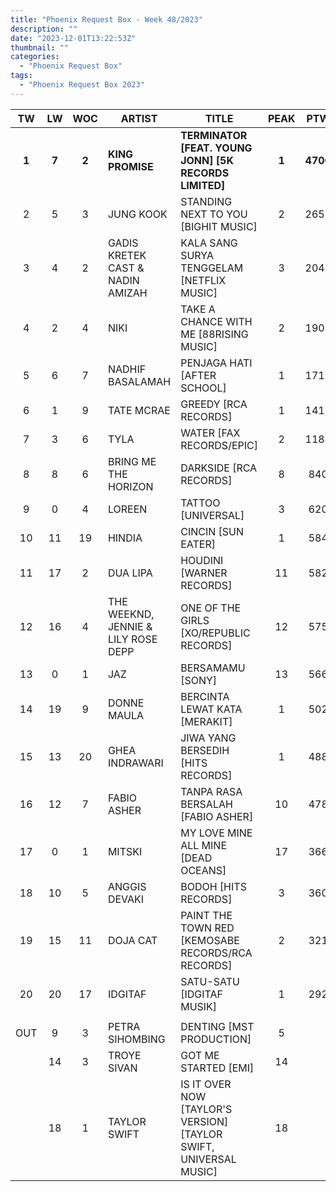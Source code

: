 ```yaml
---
title: "Phoenix Request Box - Week 48/2023"
description: ""
date: "2023-12-01T13:22:53Z"
thumbnail: ""
categories:
  - "Phoenix Request Box"
tags:
  - "Phoenix Request Box 2023"
---
```

<!--more-->
|TW|LW|WOC|ARTIST|TITLE|PEAK|PTW|
|:----:|:----:|:----:|----|----|:----:|:----:|
|**1**|**7**|**2**|**KING PROMISE**|**TERMINATOR [FEAT. YOUNG JONN] [5K RECORDS LIMITED]**|**1**|**4700**|
|2|5|3|JUNG KOOK|STANDING NEXT TO YOU [BIGHIT MUSIC]|2|2659|
|3|4|2|GADIS KRETEK CAST & NADIN AMIZAH|KALA SANG SURYA TENGGELAM [NETFLIX MUSIC]|3|2040|
|4|2|4|NIKI|TAKE A CHANCE WITH ME [88RISING MUSIC]|2|1901|
|5|6|7|NADHIF BASALAMAH|PENJAGA HATI [AFTER SCHOOL]|1|1710|
|6|1|9|TATE MCRAE|GREEDY [RCA RECORDS]|1|1410|
|7|3|6|TYLA|WATER [FAX RECORDS/EPIC]|2|1184|
|8|8|6|BRING ME THE HORIZON|DARKSIDE [RCA RECORDS]|8|840|
|9|0|4|LOREEN|TATTOO [UNIVERSAL]|3|620|
|10|11|19|HINDIA|CINCIN [SUN EATER]|1|584|
|11|17|2|DUA LIPA|HOUDINI [WARNER RECORDS]|11|582|
|12|16|4|THE WEEKND, JENNIE & LILY ROSE DEPP|ONE OF THE GIRLS [XO/REPUBLIC RECORDS]|12|575|
|13|0|1|JAZ|BERSAMAMU [SONY]|13|566|
|14|19|9|DONNE MAULA|BERCINTA LEWAT KATA [MERAKIT]|1|502|
|15|13|20|GHEA INDRAWARI|JIWA YANG BERSEDIH [HITS RECORDS]|1|488|
|16|12|7|FABIO ASHER|TANPA RASA BERSALAH [FABIO ASHER]|10|478|
|17|0|1|MITSKI|MY LOVE MINE ALL MINE [DEAD OCEANS]|17|366|
|18|10|5|ANGGIS DEVAKI|BODOH [HITS RECORDS]|3|360|
|19|15|11|DOJA CAT|PAINT THE TOWN RED [KEMOSABE RECORDS/RCA RECORDS]|2|321|
|20|20|17|IDGITAF|SATU-SATU [IDGITAF MUSIK]|1|292|
| | | | | | | |
|OUT|9|3|PETRA SIHOMBING|DENTING [MST PRODUCTION]|5| |
| |14|3|TROYE SIVAN|GOT ME STARTED [EMI]|14| |
| |18|1|TAYLOR SWIFT|IS IT OVER NOW [TAYLOR'S VERSION] [TAYLOR SWIFT, UNIVERSAL MUSIC]|18| |
